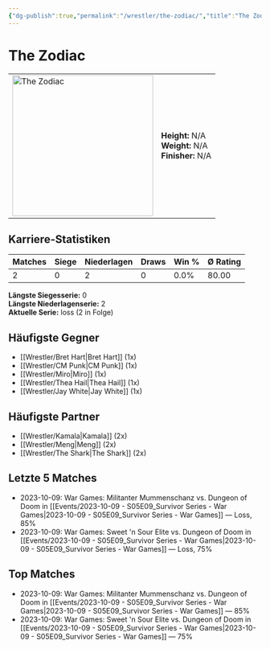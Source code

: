 ```yaml
---
{"dg-publish":true,"permalink":"/wrestler/the-zodiac/","title":"The Zodiac","tags":["wrestler"],"noteIcon":""}
---
```



# The Zodiac

<table>
        <tr>
        <td><img src="https://github.com/CptSpaulding1980/choke-slam-wrestling/releases/download/images/The_Zodiac.png" width="280" alt="The Zodiac"></td>
        <td>
        <b>Height:</b> N/A<br>
        <b>Weight:</b> N/A<br>
        <b>Finisher:</b> N/A<br>
        </td>
        </tr>
        </table>
        

## Karriere-Statistiken

| Matches | Siege | Niederlagen | Draws | Win % | Ø Rating |
|---------|-------|-------------|-------|-------|-----------|
| 2 | 0 | 2 | 0 | 0.0% | 80.00 |

**Längste Siegesserie:** 0<br>**Längste Niederlagenserie:** 2<br>**Aktuelle Serie:** loss (2 in Folge)


## Häufigste Gegner
- [[Wrestler/Bret Hart\|Bret Hart]] (1x)
- [[Wrestler/CM Punk\|CM Punk]] (1x)
- [[Wrestler/Miro\|Miro]] (1x)
- [[Wrestler/Thea Hail\|Thea Hail]] (1x)
- [[Wrestler/Jay White\|Jay White]] (1x)

## Häufigste Partner
- [[Wrestler/Kamala\|Kamala]] (2x)
- [[Wrestler/Meng\|Meng]] (2x)
- [[Wrestler/The Shark\|The Shark]] (2x)

## Letzte 5 Matches
- 2023-10-09: War Games: Militanter Mummenschanz vs. Dungeon of Doom in [[Events/2023-10-09 - S05E09_Survivor Series - War Games\|2023-10-09 - S05E09_Survivor Series - War Games]] — Loss, 85%
- 2023-10-09: War Games: Sweet 'n Sour Elite vs. Dungeon of Doom in [[Events/2023-10-09 - S05E09_Survivor Series - War Games\|2023-10-09 - S05E09_Survivor Series - War Games]] — Loss, 75%

## Top Matches
- 2023-10-09: War Games: Militanter Mummenschanz vs. Dungeon of Doom in [[Events/2023-10-09 - S05E09_Survivor Series - War Games\|2023-10-09 - S05E09_Survivor Series - War Games]] — 85%
- 2023-10-09: War Games: Sweet 'n Sour Elite vs. Dungeon of Doom in [[Events/2023-10-09 - S05E09_Survivor Series - War Games\|2023-10-09 - S05E09_Survivor Series - War Games]] — 75%
